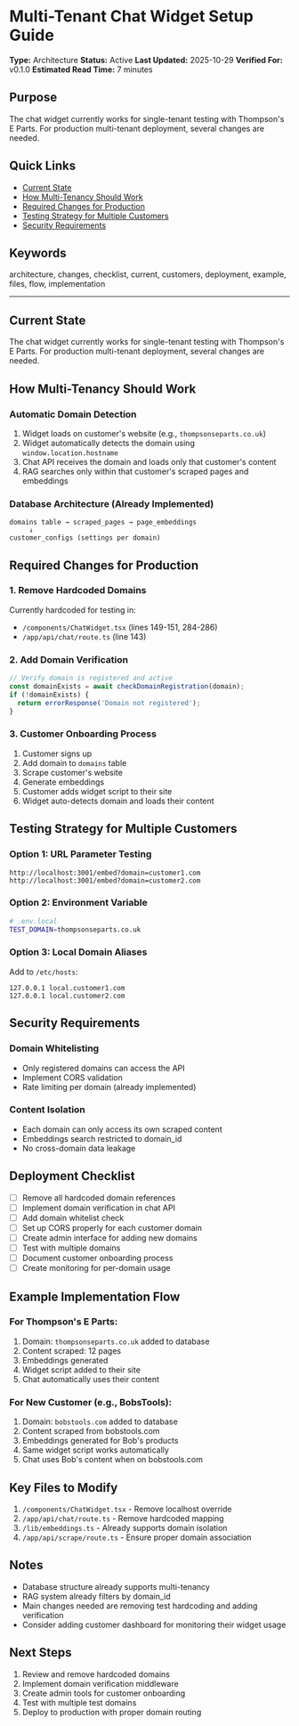 # Multi-Tenant Chat Widget Setup Guide

**Type:** Architecture
**Status:** Active
**Last Updated:** 2025-10-29
**Verified For:** v0.1.0
**Estimated Read Time:** 7 minutes

## Purpose
The chat widget currently works for single-tenant testing with Thompson's E Parts. For production multi-tenant deployment, several changes are needed.

## Quick Links
- [Current State](#current-state)
- [How Multi-Tenancy Should Work](#how-multi-tenancy-should-work)
- [Required Changes for Production](#required-changes-for-production)
- [Testing Strategy for Multiple Customers](#testing-strategy-for-multiple-customers)
- [Security Requirements](#security-requirements)

## Keywords
architecture, changes, checklist, current, customers, deployment, example, files, flow, implementation

---


## Current State
The chat widget currently works for single-tenant testing with Thompson's E Parts. For production multi-tenant deployment, several changes are needed.

## How Multi-Tenancy Should Work

### Automatic Domain Detection
1. Widget loads on customer's website (e.g., `thompsonseparts.co.uk`)
2. Widget automatically detects the domain using `window.location.hostname`
3. Chat API receives the domain and loads only that customer's content
4. RAG searches only within that customer's scraped pages and embeddings

### Database Architecture (Already Implemented)
```
domains table → scraped_pages → page_embeddings
     ↓
customer_configs (settings per domain)
```

## Required Changes for Production

### 1. Remove Hardcoded Domains
Currently hardcoded for testing in:
- `/components/ChatWidget.tsx` (lines 149-151, 284-286)
- `/app/api/chat/route.ts` (line 143)

### 2. Add Domain Verification
```typescript
// Verify domain is registered and active
const domainExists = await checkDomainRegistration(domain);
if (!domainExists) {
  return errorResponse('Domain not registered');
}
```

### 3. Customer Onboarding Process
1. Customer signs up
2. Add domain to `domains` table
3. Scrape customer's website
4. Generate embeddings
5. Customer adds widget script to their site
6. Widget auto-detects domain and loads their content

## Testing Strategy for Multiple Customers

### Option 1: URL Parameter Testing
```
http://localhost:3001/embed?domain=customer1.com
http://localhost:3001/embed?domain=customer2.com
```

### Option 2: Environment Variable
```bash
# .env.local
TEST_DOMAIN=thompsonseparts.co.uk
```

### Option 3: Local Domain Aliases
Add to `/etc/hosts`:
```
127.0.0.1 local.customer1.com
127.0.0.1 local.customer2.com
```

## Security Requirements

### Domain Whitelisting
- Only registered domains can access the API
- Implement CORS validation
- Rate limiting per domain (already implemented)

### Content Isolation
- Each domain can only access its own scraped content
- Embeddings search restricted to domain_id
- No cross-domain data leakage

## Deployment Checklist

- [ ] Remove all hardcoded domain references
- [ ] Implement domain verification in chat API
- [ ] Add domain whitelist check
- [ ] Set up CORS properly for each customer domain
- [ ] Create admin interface for adding new domains
- [ ] Test with multiple domains
- [ ] Document customer onboarding process
- [ ] Create monitoring for per-domain usage

## Example Implementation Flow

### For Thompson's E Parts:
1. Domain: `thompsonseparts.co.uk` added to database
2. Content scraped: 12 pages
3. Embeddings generated
4. Widget script added to their site
5. Chat automatically uses their content

### For New Customer (e.g., BobsTools):
1. Domain: `bobstools.com` added to database
2. Content scraped from bobstools.com
3. Embeddings generated for Bob's products
4. Same widget script works automatically
5. Chat uses Bob's content when on bobstools.com

## Key Files to Modify

1. `/components/ChatWidget.tsx` - Remove localhost override
2. `/app/api/chat/route.ts` - Remove hardcoded mapping
3. `/lib/embeddings.ts` - Already supports domain isolation
4. `/app/api/scrape/route.ts` - Ensure proper domain association

## Notes

- Database structure already supports multi-tenancy
- RAG system already filters by domain_id
- Main changes needed are removing test hardcoding and adding verification
- Consider adding customer dashboard for monitoring their widget usage

## Next Steps

1. Review and remove hardcoded domains
2. Implement domain verification middleware
3. Create admin tools for customer onboarding
4. Test with multiple test domains
5. Deploy to production with proper domain routing
